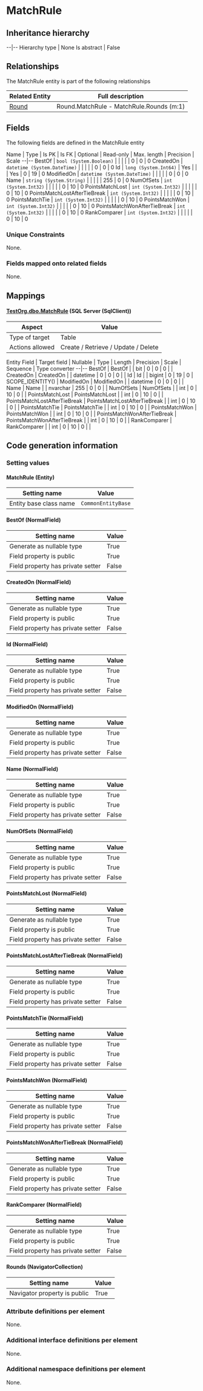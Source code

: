 ﻿MatchRule
================

## Inheritance hierarchy

--|--
Hierarchy type | None
Is abstract | False

## Relationships

The MatchRule entity is part of the following relationships 

Related Entity | Full description 
--|--
[Round](../../_DefaultGroup/Entities/Round.htm) | Round.MatchRule - MatchRule.Rounds (m:1) 

## Fields

The following fields are defined in the MatchRule entity 

Name | Type | Is PK | Is FK | Optional | Read-only | Max. length | Precision | Scale
--|--
BestOf | `bool (System.Boolean)` |   |  |  |  | 0 | 0 | 0
CreatedOn | `datetime (System.DateTime)` |   |  |  |  | 0 | 0 | 0
Id | `long (System.Int64)` |  Yes |  |  | Yes | 0 | 19 | 0
ModifiedOn | `datetime (System.DateTime)` |   |  |  |  | 0 | 0 | 0
Name | `string (System.String)` |   |  |  |  | 255 | 0 | 0
NumOfSets | `int (System.Int32)` |   |  |  |  | 0 | 10 | 0
PointsMatchLost | `int (System.Int32)` |   |  |  |  | 0 | 10 | 0
PointsMatchLostAfterTieBreak | `int (System.Int32)` |   |  |  |  | 0 | 10 | 0
PointsMatchTie | `int (System.Int32)` |   |  |  |  | 0 | 10 | 0
PointsMatchWon | `int (System.Int32)` |   |  |  |  | 0 | 10 | 0
PointsMatchWonAfterTieBreak | `int (System.Int32)` |   |  |  |  | 0 | 10 | 0
RankComparer | `int (System.Int32)` |   |  |  |  | 0 | 10 | 0

### Unique Constraints
None.

### Fields mapped onto related fields
None.

## Mappings

#### [TestOrg.dbo.MatchRule](../../../SQL_Server_SqlClient/TestOrg/dbo/MatchRule.htm) (SQL Server (SqlClient))

Aspect | Value
--|--
Type of target | Table
Actions allowed | Create / Retrieve / Update / Delete

Entity Field | Target field | Nullable | Type | Length | Precision | Scale | Sequence | Type converter
--|--
BestOf | BestOf |  | bit | 0 | 0 | 0 |  | 
CreatedOn | CreatedOn |  | datetime | 0 | 0 | 0 |  | 
Id | Id |  | bigint | 0 | 19 | 0 | SCOPE_IDENTITY() | 
ModifiedOn | ModifiedOn |  | datetime | 0 | 0 | 0 |  | 
Name | Name |  | nvarchar | 255 | 0 | 0 |  | 
NumOfSets | NumOfSets |  | int | 0 | 10 | 0 |  | 
PointsMatchLost | PointsMatchLost |  | int | 0 | 10 | 0 |  | 
PointsMatchLostAfterTieBreak | PointsMatchLostAfterTieBreak |  | int | 0 | 10 | 0 |  | 
PointsMatchTie | PointsMatchTie |  | int | 0 | 10 | 0 |  | 
PointsMatchWon | PointsMatchWon |  | int | 0 | 10 | 0 |  | 
PointsMatchWonAfterTieBreak | PointsMatchWonAfterTieBreak |  | int | 0 | 10 | 0 |  | 
RankComparer | RankComparer |  | int | 0 | 10 | 0 |  | 

## Code generation information

### Setting values
#### MatchRule (Entity)
Setting name | Value
--|--
Entity base class name | `CommonEntityBase`

#### BestOf (NormalField)
Setting name | Value
--|--
Generate as nullable type | True
Field property is public | True
Field property has private setter | False

#### CreatedOn (NormalField)
Setting name | Value
--|--
Generate as nullable type | True
Field property is public | True
Field property has private setter | False

#### Id (NormalField)
Setting name | Value
--|--
Generate as nullable type | True
Field property is public | True
Field property has private setter | False

#### ModifiedOn (NormalField)
Setting name | Value
--|--
Generate as nullable type | True
Field property is public | True
Field property has private setter | False

#### Name (NormalField)
Setting name | Value
--|--
Generate as nullable type | True
Field property is public | True
Field property has private setter | False

#### NumOfSets (NormalField)
Setting name | Value
--|--
Generate as nullable type | True
Field property is public | True
Field property has private setter | False

#### PointsMatchLost (NormalField)
Setting name | Value
--|--
Generate as nullable type | True
Field property is public | True
Field property has private setter | False

#### PointsMatchLostAfterTieBreak (NormalField)
Setting name | Value
--|--
Generate as nullable type | True
Field property is public | True
Field property has private setter | False

#### PointsMatchTie (NormalField)
Setting name | Value
--|--
Generate as nullable type | True
Field property is public | True
Field property has private setter | False

#### PointsMatchWon (NormalField)
Setting name | Value
--|--
Generate as nullable type | True
Field property is public | True
Field property has private setter | False

#### PointsMatchWonAfterTieBreak (NormalField)
Setting name | Value
--|--
Generate as nullable type | True
Field property is public | True
Field property has private setter | False

#### RankComparer (NormalField)
Setting name | Value
--|--
Generate as nullable type | True
Field property is public | True
Field property has private setter | False

#### Rounds (NavigatorCollection)
Setting name | Value
--|--
Navigator property is public | True

### Attribute definitions per element

None.

### Additional interface definitions per element

None.

### Additional namespace definitions per element

None.
